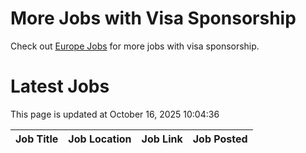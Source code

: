 # More Jobs with Visa Sponsorship

Check out [Europe Jobs](https://github.com/sureshparimi/europejobs#latest-jobs) for more jobs with visa sponsorship.

# Latest Jobs

This page is updated at October 16, 2025 10:04:36

| Job Title | Job Location | Job Link | Job Posted |
| --- | --- | --- | --- |
